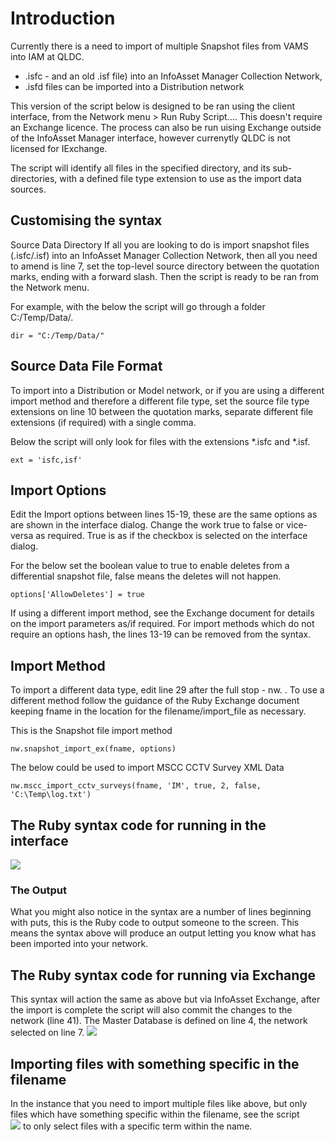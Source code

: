 # Introduction

Currently there is a need to import of multiple Snapshot files from VAMS into IAM at QLDC.

- .isfc - and an old .isf file) into an InfoAsset Manager Collection Network, 
- .isfd files can be imported into a Distribution network

This version of the script below is designed to be ran using the client interface, from the Network menu > Run Ruby Script.... This doesn't require an Exchange licence.
The process can also be run uising Exchange outside of the InfoAsset Manager interface, however currenytly QLDC is not licensed for IExchange.

The script will identify all files in the specified directory, and its sub-directories, with a defined file type extension to use as the import data sources.
 
## Customising the syntax
Source Data Directory
If all you are looking to do is import snapshot files (.isfc/.isf) into an InfoAsset Manager Collection Network, then all you need to amend is line 7, set the top-level source directory between the quotation marks, ending with a forward slash. Then the script is ready to be ran from the Network menu.

For example, with the below the script will go through a folder C:/Temp/Data/.

`dir = "C:/Temp/Data/"`
 

## Source Data File Format
To import into a Distribution or Model network, or if you are using a different import method and therefore a different file type, set the source file type extensions on line 10 between the quotation marks, separate different file extensions (if required) with a single comma.

Below the script will only look for files with the extensions *.isfc and *.isf.

`ext = 'isfc,isf'`
 

## Import Options
Edit the Import options between lines 15-19, these are the same options as are shown in the interface dialog. Change the work true to false or vice-versa as required. True is as if the checkbox is selected on the interface dialog.

For the below set the boolean value to true to enable deletes from a differential snapshot file, false means the deletes will not happen.

`options['AllowDeletes'] = true`

If using a different import method, see the Exchange document for details on the import parameters as/if required. For import methods which do not require an options hash, the lines 13-19 can be removed from the syntax.
 

## Import Method
To import a different data type, edit line 29 after the full stop - nw. . To use a different method follow the guidance of the Ruby Exchange document keeping fname in the location for the filename/import_file as necessary.

This is the Snapshot file import method

`nw.snapshot_import_ex(fname, options)`


The below could be used to import MSCC CCTV Survey XML Data

`nw.mscc_import_cctv_surveys(fname, 'IM', true, 2, false, 'C:\Temp\log.txt')`


## The Ruby syntax code for running in the interface
 ![](/UI-SnapshotImport.rb)

### The Output
What you might also notice in the syntax are a number of lines beginning with puts, this is the Ruby code to output someone to the screen. This means the syntax above will produce an output letting you know what has been imported into your network.


## The Ruby syntax code for running via Exchange
This syntax will action the same as above but via InfoAsset Exchange, after the import is complete the script will also commit the changes to the network (line 41).
The Master Database is defined on line 4, the network selected on line 7.
 ![](/IE-SnapshotImport.rb)


 ## Importing files with something specific in the filename
 In the instance that you need to import multiple files like above, but only files which have something specific within the filename, see the script  
 ![](/UI-SnapshotImport_Filename.rb) to only select files with a specific term within the name.